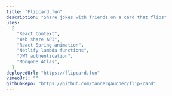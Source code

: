 ```yaml
---
title: "Flipcard.fun"
description: "Share jokes with friends on a card that flips"
uses:
  [
    "React Context",
    "Web share API",
    "React Spring animation",
    "Netlify lambda functions",
    "JWT authentication",
    "MongoDB Atlas",
  ]
deployedUrl: "https://flipcard.fun"
vimeoUrl: ""
githubRepo: "https://github.com/tannergaucher/flip-card"
---
```

